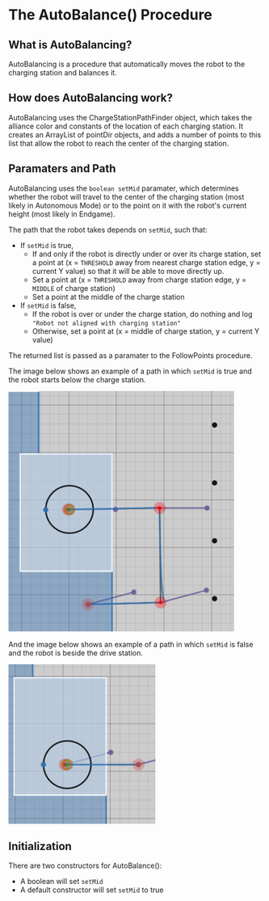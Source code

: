 # The AutoBalance() Procedure


## What is AutoBalancing?

AutoBalancing is a procedure that automatically moves the robot to the charging station and balances it.


## How does AutoBalancing work?

AutoBalancing uses the ChargeStationPathFinder object, which takes the alliance color and constants of the location of each charging station. It creates an ArrayList of pointDir objects, and adds a number of points to this list that allow the robot to reach the center of the charging station.


## Paramaters and Path

AutoBalancing uses the `boolean setMid` paramater, which determines whether the robot will travel to the center of the charging station (most likely in Autonomous Mode) or to the point on it with the robot's current height (most likely in Endgame). 

The path that the robot takes depends on `setMid`, such that:
* If `setMid` is true, 
	* If and only if the robot is directly under or over its charge station, set a point at (x = `THRESHOLD` away from nearest charge station edge, y = current Y value) so that it will be able to move directly up.
	* Set a point at (x = `THRESHOLD` away from charge station edge, y = `MIDDLE` of charge station)
	* Set a point at the middle of the charge station
* If `setMid` is false,
	* If the robot is over or under the charge station, do nothing and log `"Robot not aligned with charging station"`
	* Otherwise, set a point at (x = middle of charge station, y = current Y value)

The returned list is passed as a paramater to the FollowPoints procedure.

The image below shows an example of a path in which `setMid` is true and the robot starts below the charge station.

![Image](images/ExamplePathMid.png)

And the image below shows an example of a path in which `setMid` is false and the robot is beside the drive station.

![Image](images/ExamplePathNoMid.png)

## Initialization

There are two constructors for AutoBalance():
* A boolean will set `setMid`
* A default constructor will set `setMid` to true